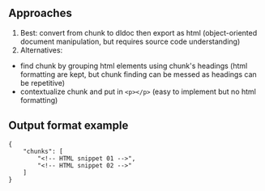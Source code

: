 ## Approaches
1. Best:
convert from chunk to dldoc then export as html (object-oriented document manipulation, but requires source code understanding)
2. Alternatives:
- find chunk by grouping html elements using chunk's headings (html formatting are kept, but chunk finding can be messed as headings can be repetitive)
- contextualize chunk and put in `<p></p>` (easy to implement but no html formatting)

## Output format example
```
{
    "chunks": [
        "<!-- HTML snippet 01 -->",
        "<!-- HTML snippet 02 -->"
    ]
}
```
